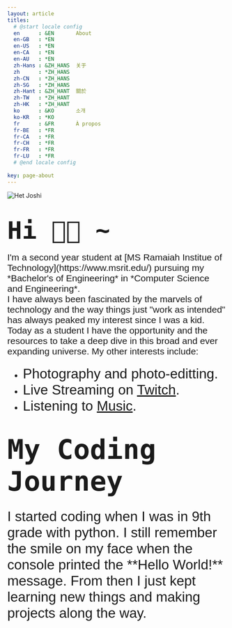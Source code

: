 ```yaml
---
layout: article
titles:
  # @start locale config
  en      : &EN       About
  en-GB   : *EN
  en-US   : *EN
  en-CA   : *EN
  en-AU   : *EN
  zh-Hans : &ZH_HANS  关于
  zh      : *ZH_HANS
  zh-CN   : *ZH_HANS
  zh-SG   : *ZH_HANS
  zh-Hant : &ZH_HANT  關於
  zh-TW   : *ZH_HANT
  zh-HK   : *ZH_HANT
  ko      : &KO       소개
  ko-KR   : *KO
  fr      : &FR       À propos
  fr-BE   : *FR
  fr-CA   : *FR
  fr-CH   : *FR
  fr-FR   : *FR
  fr-LU   : *FR
  # @end locale config
  
key: page-about
---
```

<link rel="preconnect" href="https://fonts.googleapis.com">
<link rel="preconnect" href="https://fonts.gstatic.com" crossorigin>
<link href="https://fonts.googleapis.com/css2?family=Roboto+Mono:wght@500&display=swap" rel="stylesheet">
<link rel="preconnect" href="https://fonts.googleapis.com">
<link rel="preconnect" href="https://fonts.gstatic.com" crossorigin>
<link href="https://fonts.googleapis.com/css2?family=Ubuntu:ital,wght@1,500&display=swap" rel="stylesheet">

![Het Joshi](https://user-images.githubusercontent.com/96608251/189712835-cf028417-6ac1-4e49-b4c5-bd98bf0ca61a.png)

# <span style="font-family:Monospace; font-size:2em;"> Hi 👋🏾 ~
  
  
<span style="font-size:1.5em; font-family: 'Ubuntu', sans-serif;"> 
  I'm a second year student at [MS Ramaiah Institue of Technology](https://www.msrit.edu/) pursuing my *Bachelor's of Engineering* in *Computer Science and Engineering*.
  <br>
  I have always been fascinated by the marvels of technology and the way things just "work as intended" has always peaked my interest since I was a kid.     <br>
  Today as a student I have the opportunity and the resources to take a deep dive in this broad and ever expanding universe.
  My other interests include: 
  
  - <span style="font-size:1.5em; font-family: 'Ubuntu', sans-serif;"> Photography and photo-editting.
  - <span style="font-size:1.5em; font-family: 'Ubuntu', sans-serif;"> Live Streaming on [Twitch](https://www.twitch.tv/hetstorm/about).
  - <span style="font-size:1.5em; font-family: 'Ubuntu', sans-serif;"> Listening to [Music](https://open.spotify.com/user/736tls537c5wkdxh0kst9i4hk?si=901de2e3d9924705).
  
## <span style="font-family:Monospace; font-size:2em;">My Coding Journey
 <span style="font-size:1.5em; font-family: 'Ubuntu', sans-serif;">
  I started coding when I was in 9th grade with python. I still remember the smile on my face when the console printed the **Hello World!** message. From then I just kept learning new things and making projects along the way.
  
  
  
  
  
  
  
  
  
  
  
  
  
  
  
  
  
  
  
  
  
  
  
  

